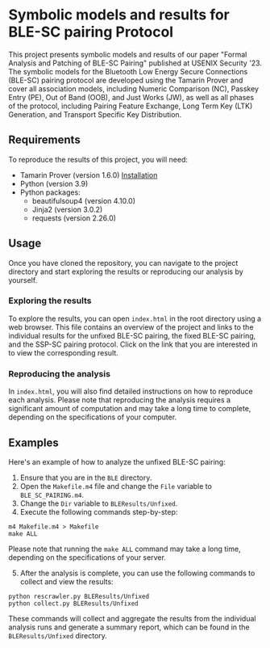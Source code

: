 # Symbolic models and results for BLE-SC pairing Protocol

This project presents symbolic models and results of our paper "Formal Analysis and Patching of BLE-SC Pairing" published at USENIX Security '23.
The symbolic models for the Bluetooth Low Energy Secure Connections (BLE-SC) pairing protocol are developed using the Tamarin Prover and cover all association models, including Numeric Comparison (NC), Passkey Entry (PE), Out of Band (OOB), and Just Works (JW), as well as all phases of the protocol, including Pairing Feature Exchange, Long Term Key (LTK) Generation, and Transport Specific Key Distribution.

## Requirements
To reproduce the results of this project, you will need:
- Tamarin Prover (version 1.6.0) [Installation](https://tamarin-prover.github.io/manual/book/002_installation.html)
- Python (version 3.9)
- Python packages:
  - beautifulsoup4 (version 4.10.0)
  - Jinja2 (version 3.0.2)
  - requests (version 2.26.0)

## Usage
Once you have cloned the repository, you can navigate to the project directory and start exploring the results or reproducing our analysis by yourself.

### Exploring the results
To explore the results, you can open `index.html` in the root directory using a web browser. This file contains an overview of the project and links to the individual results for the unfixed BLE-SC pairing, the fixed BLE-SC pairing, and the SSP-SC pairing protocol.
Click on the link that you are interested in to view the corresponding result.

### Reproducing the analysis
In `index.html`, you will also find detailed instructions on how to reproduce each analysis.
Please note that reproducing the analysis requires a significant amount of computation and may take a long time to complete, depending on the specifications of your computer.

## Examples
Here's an example of how to analyze the unfixed BLE-SC pairing:
1. Ensure that you are in the `BLE` directory.
2. Open the `Makefile.m4` file and change the `File` variable to `BLE_SC_PAIRING.m4`.
3. Change the `Dir` variable to `BLEResults/Unfixed`.
4. Execute the following commands step-by-step:
```shell
m4 Makefile.m4 > Makefile
make ALL
```
Please note that running the `make ALL` command may take a long time, depending on the specifications of your server.

5. After the analysis is complete, you can use the following commands to collect and view the results:
```shell
python rescrawler.py BLEResults/Unfixed
python collect.py BLEResults/Unfixed
```
These commands will collect and aggregate the results from the individual analysis runs and generate a summary report, which can be found in the `BLEResults/Unfixed` directory.
